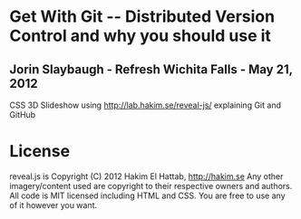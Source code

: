 # Get With Git -- Distributed Version Control and why you should use it
## Jorin Slaybaugh - Refresh Wichita Falls - May 21, 2012

CSS 3D Slideshow using http://lab.hakim.se/reveal-js/ explaining Git and GitHub

# License

reveal.js is Copyright (C) 2012 Hakim El Hattab, http://hakim.se
Any other imagery/content used are copyright to their respective owners and authors.
All code is MIT licensed including HTML and CSS. You are free to use any of it however you want.